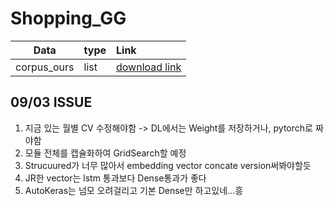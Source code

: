 # Shopping_GG


|Data|type|Link|
|:---:|:---|:---|
|corpus_ours|list|[download link](https://drive.google.com/file/d/1SdiuAOdOgHCuuYHPKkGWq3M5W406B-2N/view?usp=sharing)|


## 09/03 ISSUE

1. 지금 있는 월별 CV 수정해야함 -> DL에서는 Weight를 저장하거나, pytorch로 짜야함
2. 모듈 전체를 캡슐화하여 GridSearch할 예정
3. Strucuured가 너무 많아서 embedding vector concate version써봐야할듯
4. JR한 vector는 lstm 통과보다 Dense통과가 좋다
5. AutoKeras는 넘모 오려걸리고 기본 Dense만 하고있네...흥

